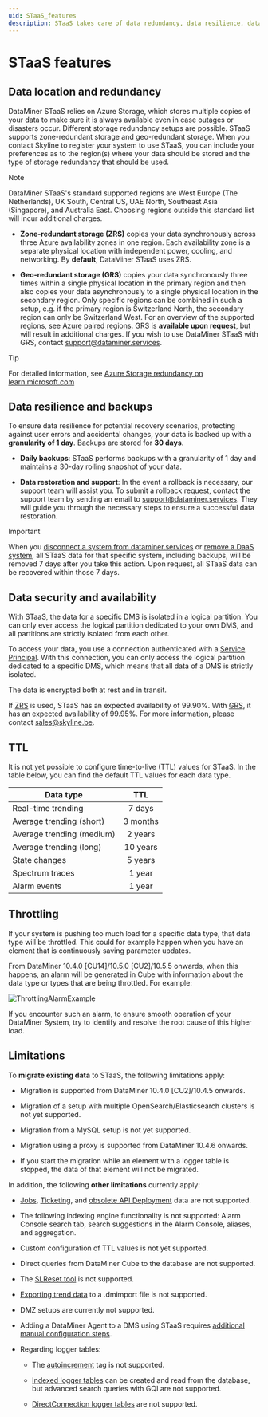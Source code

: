 ```yaml
---
uid: STaaS_features
description: STaaS takes care of data redundancy, data resilience, data security, and data availability out of the box.
---
```


# STaaS features

## Data location and redundancy

DataMiner STaaS relies on Azure Storage, which stores multiple copies of your data to make sure it is always available even in case outages or disasters occur. Different storage redundancy setups are possible. STaaS supports zone-redundant storage and geo-redundant storage. When you contact Skyline to register your system to use STaaS, you can include your preferences as to the region(s) where your data should be stored and the type of storage redundancy that should be used.

> [!NOTE]
> DataMiner STaaS's standard supported regions are West Europe (The Netherlands), UK South, Central US, UAE North, Southeast Asia (Singapore), and Australia East. Choosing regions outside this standard list will incur additional charges.

- **Zone-redundant storage (ZRS)** copies your data synchronously across three Azure availability zones in one region. Each availability zone is a separate physical location with independent power, cooling, and networking. By **default**, DataMiner STaaS uses ZRS.

- **Geo-redundant storage (GRS)** copies your data synchronously three times within a single physical location in the primary region and then also copies your data asynchronously to a single physical location in the secondary region. Only specific regions can be combined in such a setup, e.g. if the primary region is Switzerland North, the secondary region can only be Switzerland West. For an overview of the supported regions, see [Azure paired regions](https://learn.microsoft.com/en-us/azure/reliability/cross-region-replication-azure#azure-paired-regions). GRS is **available upon request**, but will result in additional charges. If you wish to use DataMiner STaaS with GRS, contact <support@dataminer.services>.

> [!TIP]
> For detailed information, see [Azure Storage redundancy on learn.microsoft.com](https://learn.microsoft.com/en-us/azure/storage/common/storage-redundancy)

## Data resilience and backups

To ensure data resilience for potential recovery scenarios, protecting against user errors and accidental changes, your data is backed up with a **granularity of 1 day**. Backups are stored for **30 days**.

- **Daily backups**: STaaS performs backups with a granularity of 1 day and maintains a 30-day rolling snapshot of your data.

- **Data restoration and support**: In the event a rollback is necessary, our support team will assist you. To submit a rollback request, contact the support team by sending an email to <support@dataminer.services>. They will guide you through the necessary steps to ensure a successful data restoration.

> [!IMPORTANT]
> When you [disconnect a system from dataminer.services](xref:Disconnecting_from_dataminer.services#permanently-disconnecting-from-dataminerservices) or [remove a DaaS system](xref:Removing_a_DaaS_system), all STaaS data for that specific system, including backups, will be removed 7 days after you take this action. Upon request, all STaaS data can be recovered within those 7 days.

## Data security and availability

With STaaS, the data for a specific DMS is isolated in a logical partition. You can only ever access the logical partition dedicated to your own DMS, and all partitions are strictly isolated from each other.

To access your data, you use a connection authenticated with a [Service Principal](https://learn.microsoft.com/en-us/entra/identity-platform/app-objects-and-service-principals?tabs=browser#service-principal-object). With this connection, you can only access the logical partition dedicated to a specific DMS, which means that all data of a DMS is strictly isolated.

The data is encrypted both at rest and in transit.

If [ZRS](#data-location-and-redundancy) is used, STaaS has an expected availability of 99.90%. With [GRS](#data-location-and-redundancy), it has an expected availability of 99.95%. For more information, please contact <sales@skyline.be>.

## TTL

It is not yet possible to configure time-to-live (TTL) values for STaaS. In the table below, you can find the default TTL values for each data type.

| Data type                | TTL          |
|--------------------------|:------------:|
| Real-time trending       | 7 days       |
| Average trending (short) | 3 months     |
| Average trending (medium)| 2 years      |
| Average trending (long)  | 10 years     |
| State changes            | 5 years      |
| Spectrum traces          | 1 year       |
| Alarm events             | 1 year       |

## Throttling

If your system is pushing too much load for a specific data type, that data type will be throttled. This could for example happen when you have an element that is continuously saving parameter updates.

From DataMiner 10.4.0 [CU14]/10.5.0 [CU2]/10.5.5 onwards<!-- RN 42387 -->, when this happens, an alarm will be generated in Cube with information about the data type or types that are being throttled. For example:

![ThrottlingAlarmExample](~/user-guide/images/throttling_alarm_example.png)

If you encounter such an alarm, to ensure smooth operation of your DataMiner System, try to identify and resolve the root cause of this higher load.

## Limitations

To **migrate existing data** to STaaS, the following limitations apply:

- Migration is supported from DataMiner 10.4.0 [CU2]/10.4.5 onwards.<!-- RN 38884 -->

- Migration of a setup with multiple OpenSearch/Elasticsearch clusters is not yet supported.

- Migration from a MySQL setup is not yet supported.

- Migration using a proxy is supported from DataMiner 10.4.6 onwards<!-- RN 39313 -->.

- If you start the migration while an element with a logger table is stopped, the data of that element will not be migrated.

In addition, the following **other limitations** currently apply:

- [Jobs](xref:jobs), [Ticketing](xref:ticketing), and [obsolete API Deployment](xref:Verify_No_Obsolete_API_Deployed) data are not supported.

- The following indexing engine functionality is not supported: Alarm Console search tab, search suggestions in the Alarm Console, aliases, and aggregation.

- Custom configuration of TTL values is not yet supported.

- Direct queries from DataMiner Cube to the database are not supported.

- The [SLReset tool](xref:Factory_reset_tool) is not supported.

- [Exporting trend data](xref:Exporting_elements_services_etc_to_a_dmimport_file) to a .dmimport file is not supported.

- DMZ setups are currently not supported.

- Adding a DataMiner Agent to a DMS using STaaS requires [additional manual configuration steps](xref:Adding_a_DMA_to_a_DMS_running_STaaS).

- Regarding logger tables:

  - The [autoincrement](xref:Protocol.Params.Param.ArrayOptions.ColumnOption-type#autoincrement) tag is not supported.

  - [Indexed logger tables](xref:AdvancedLoggerTablesImplementation#indexed-logger-tables) can be created and read from the database, but advanced search queries with GQI are not supported.

  - [DirectConnection logger tables](xref:AdvancedLoggerTablesDefiningDirectConnectionTable) are not supported.
